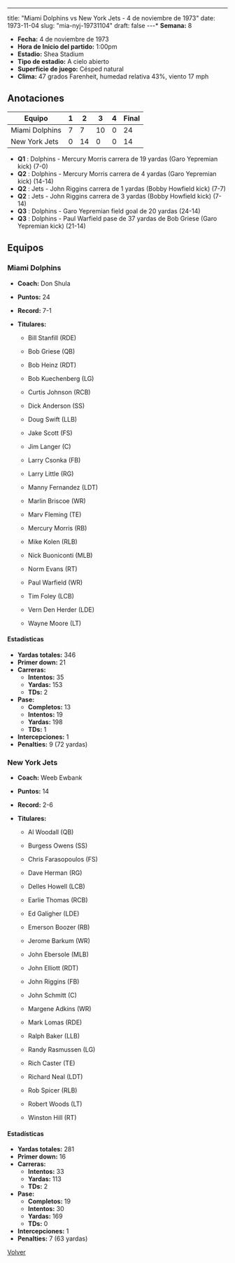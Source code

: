 ---
title: "Miami Dolphins vs New York Jets - 4 de noviembre de 1973"
date: 1973-11-04
slug: "mia-nyj-19731104"
draft: false
---* **Semana:** 8
* **Fecha:** 4 de noviembre de 1973
* **Hora de Inicio del partido:** 1:00pm
* **Estadio:** Shea Stadium
* **Tipo de estadio:** A cielo abierto
* **Superficie de juego:** Césped natural
* **Clima:** 47 grados Farenheit, humedad relativa 43%, viento 17 mph




## Anotaciones
| Equipo | 1 | 2 | 3 | 4 | Final |
|--------|---|---|---|---|-------|
| Miami Dolphins  | 7 | 7 | 10 | 0  | 24 |
| New York Jets  | 0 | 14 | 0 | 0  | 14 |
* **Q1** : Dolphins - Mercury Morris carrera de 19 yardas (Garo Yepremian kick) (7-0)
* **Q2** : Dolphins - Mercury Morris carrera de 4 yardas (Garo Yepremian kick) (14-14)
* **Q2** : Jets - John Riggins carrera de 1 yardas (Bobby Howfield kick) (7-7)
* **Q2** : Jets - John Riggins carrera de 3 yardas (Bobby Howfield kick) (7-14)
* **Q3** : Dolphins - Garo Yepremian field goal de 20 yardas (24-14)
* **Q3** : Dolphins - Paul Warfield pase de 37 yardas de Bob Griese (Garo Yepremian kick) (21-14)


## Equipos


### Miami Dolphins
* **Coach:** Don Shula
* **Puntos:** 24
* **Record:** 7-1
* **Titulares:** 

  * Bill Stanfill (RDE) 

  * Bob Griese (QB) 

  * Bob Heinz (RDT) 

  * Bob Kuechenberg (LG) 

  * Curtis Johnson (RCB) 

  * Dick Anderson (SS) 

  * Doug Swift (LLB) 

  * Jake Scott (FS) 

  * Jim Langer (C) 

  * Larry Csonka (FB) 

  * Larry Little (RG) 

  * Manny Fernandez (LDT) 

  * Marlin Briscoe (WR) 

  * Marv Fleming (TE) 

  * Mercury Morris (RB) 

  * Mike Kolen (RLB) 

  * Nick Buoniconti (MLB) 

  * Norm Evans (RT) 

  * Paul Warfield (WR) 

  * Tim Foley (LCB) 

  * Vern Den Herder (LDE) 

  * Wayne Moore (LT) 

#### Estadísticas
* **Yardas totales:** 346
* **Primer down:** 21
* **Carreras:**
  * **Intentos:** 35
  * **Yardas:** 153
  * **TDs:** 2
* **Pase:**
  * **Completos:** 13
  * **Intentos:** 19
  * **Yardas:** 198
  * **TDs:** 1
* **Intercepciones:** 1
* **Penalties:** 9 (72 yardas)

### New York Jets
* **Coach:** Weeb Ewbank
* **Puntos:** 14
* **Record:** 2-6
* **Titulares:** 

  * Al Woodall (QB) 

  * Burgess Owens (SS) 

  * Chris Farasopoulos (FS) 

  * Dave Herman (RG) 

  * Delles Howell (LCB) 

  * Earlie Thomas (RCB) 

  * Ed Galigher (LDE) 

  * Emerson Boozer (RB) 

  * Jerome Barkum (WR) 

  * John Ebersole (MLB) 

  * John Elliott (RDT) 

  * John Riggins (FB) 

  * John Schmitt (C) 

  * Margene Adkins (WR) 

  * Mark Lomas (RDE) 

  * Ralph Baker (LLB) 

  * Randy Rasmussen (LG) 

  * Rich Caster (TE) 

  * Richard Neal (LDT) 

  * Rob Spicer (RLB) 

  * Robert Woods (LT) 

  * Winston Hill (RT) 

#### Estadísticas
* **Yardas totales:** 281
* **Primer down:** 16
* **Carreras:**
  * **Intentos:** 33
  * **Yardas:** 113
  * **TDs:** 2
* **Pase:**
  * **Completos:** 19
  * **Intentos:** 30
  * **Yardas:** 169
  * **TDs:** 0
* **Intercepciones:** 1
* **Penalties:** 7 (63 yardas)


[Volver](/historia/1973)
